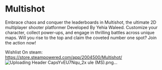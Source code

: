 # Multishot
Embrace chaos and conquer the leaderboards in Multishot, the ultimate 2D multiplayer shooter platformer Developed By Yehia Waleed. Customize your character, collect power-ups, and engage in thrilling battles across unique maps. Will you rise to the top and claim the coveted number one spot? Join the action now!

Wishlist On steam: https://store.steampowered.com/app/2004500/Multishot/
![Uploading Header Caps![YvEU7Nqu_2x](https://github.com/YehiaWLD/Multishot/assets/66638625/8d62d11c-fb58-4cbe-9ddb-c1995bbae0f6)
ule (MS).png…]()
